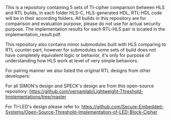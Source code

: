 This is a repository containing 5 sets of TI-cipher comparison between HLS and RTL builds, in each folder HLS-C, HLS-generated HDL, RTL-HDL code will be in their according folders. All builds in this repository are for comparison and evaluation purpose, please do not use for actual security purpose.
The implementation results for each RTL-HLS pair is located in the implementation_result.pdf.


This repository also contains minor submodules built with HLS comparing to RTL counter-part, however for submodules some sets of build does not have completely equivalent logic or behavior, it's only for purpose of understanding how HLS work at level of very simple behaviors.


For pairing manner we also listed the original RTL designs from other developers:

For all SIMON's design and SPECK's design are from this open-source repository: https://github.com/vernamlab/Lightweight-Threshold-Implementations/tree/master

For TI-LED's design please refer to: https://github.com/Secure-Embedded-Systems/Open-Source-Threshold-Implementation-of-LED-Block-Cipher
